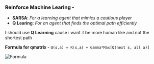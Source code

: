 ### Reinforce Machine Learing - 
- **SARSA**: _For a learning agent that mimics a cautious player_
- **Q Learing**: _For an agent that finds the optimal path efficiently_

I should use **Q Learning** cause i want it be more human like and not the shortest path

**Formula for qmatrix** - ```Q(s,a) = R(s,a) + Gamma*Max[Q(next s, all a)]```

![Formula](https://wikimedia.org/api/rest_v1/media/math/render/svg/a3a4d2ac903b1be02cc81e60de2e9f91d7025fec)

